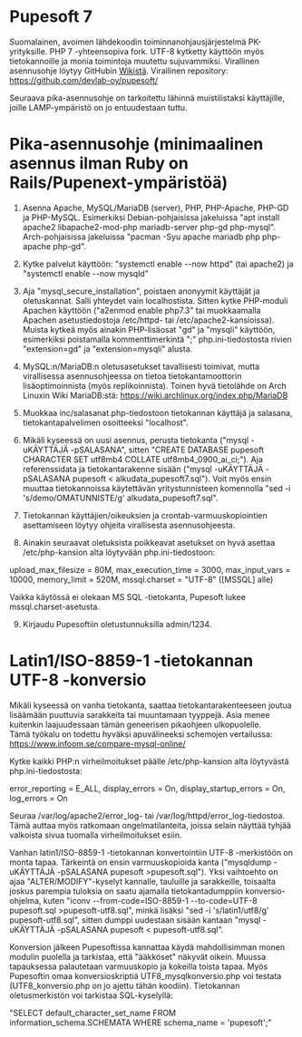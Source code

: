 # Pupesoft 7
Suomalainen, avoimen lähdekoodin toiminnanohjausjärjestelmä PK-yrityksille. PHP 7 -yhteensopiva fork. UTF-8 kytketty käyttöön myös tietokannoille ja monia toimintoja muutettu sujuvammiksi. Virallinen asennusohje löytyy GitHubin [Wikistä](https://github.com/devlab-oy/pupesoft/wiki/Asennusohje "Pupesoft - Asennusohje"). Virallinen repository: https://github.com/devlab-oy/pupesoft/

Seuraava pika-asennusohje on tarkoitettu lähinnä muistilistaksi käyttäjille, joille LAMP-ympäristö on jo entuudestaan tuttu.


# Pika-asennusohje (minimaalinen asennus ilman Ruby on Rails/Pupenext-ympäristöä)
1. Asenna Apache, MySQL/MariaDB (server), PHP, PHP-Apache, PHP-GD ja PHP-MySQL. Esimerkiksi Debian-pohjaisissa jakeluissa "apt install apache2 libapache2-mod-php mariadb-server php-gd php-mysql". Arch-pohjaisissa jakeluissa "pacman -Syu apache mariadb php php-apache php-gd".

2. Kytke palvelut käyttöön: "systemctl enable --now httpd" (tai apache2) ja "systemctl enable --now mysqld"

3. Aja "mysql_secure_installation", poistaen anonyymit käyttäjät ja oletuskannat. Salli yhteydet vain localhostista. Sitten kytke PHP-moduli Apachen käyttöön ("a2enmod enable php7.3" tai muokkaamalla Apachen asetustiedostoja /etc/httpd- tai /etc/apache2-kansioissa). Muista kytkeä myös ainakin PHP-lisäosat "gd" ja "mysqli" käyttöön, esimerkiksi poistamalla kommenttimerkintä ";" php.ini-tiedostosta rivien "extension=gd" ja "extension=mysqli" alusta.

4. MySQL:n/MariaDB:n oletusasetukset tavallisesti toimivat, mutta virallisessa asennusohjeessa on tietoa tietokantamoottorin lisäoptimoinnista (myös replikoinnista). Toinen hyvä tietolähde on Arch Linuxin Wiki MariaDB:stä: https://wiki.archlinux.org/index.php/MariaDB

5. Muokkaa inc/salasanat.php-tiedostoon tietokannan käyttäjä ja salasana, tietokantapalvelimen osoitteeksi "localhost".

6. Mikäli kyseessä on uusi asennus, perusta tietokanta ("mysql -uKÄYTTÄJÄ -pSALASANA", sitten "CREATE DATABASE pupesoft CHARACTER SET utf8mb4 COLLATE utf8mb4_0900_ai_ci;"). Aja referenssidata ja tietokantarakenne sisään ("mysql -uKÄYTTÄJÄ -pSALASANA pupesoft < alkudata_pupesoft7.sql"). Voit myös ensin muuttaa tietokannoissa käytettävän yritystunnisteen komennolla "sed -i 's/demo/OMATUNNISTE/g' alkudata_pupesoft7.sql".

7. Tietokannan käyttäjien/oikeuksien ja crontab-varmuuskopiointien asettamiseen löytyy ohjeita virallisesta asennusohjeesta.

8. Ainakin seuraavat oletuksista poikkeavat asetukset on hyvä asettaa /etc/php-kansion alta löytyvään php.ini-tiedostoon:

upload_max_filesize = 80M, 
max_execution_time = 3000, 
max_input_vars = 10000, 
memory_limit = 520M, 
mssql.charset = "UTF-8" ([MSSQL] alle)

Vaikka käytössä ei olekaan MS SQL -tietokanta, Pupesoft lukee mssql.charset-asetusta.

9. Kirjaudu Pupesoftiin oletustunnuksilla admin/1234.


# Latin1/ISO-8859-1 -tietokannan UTF-8 -konversio
Mikäli kyseessä on vanha tietokanta, saattaa tietokantarakenteeseen joutua lisäämään puuttuvia sarakkeita tai muuntamaan tyyppejä. Asia menee kuitenkin laajuudessaan tämän geneerisen pikaohjeen ulkopuolelle. Tämä työkalu on todettu hyväksi apuvälineeksi schemojen vertailussa: https://www.infoom.se/compare-mysql-online/

Kytke kaikki PHP:n virheilmoitukset päälle /etc/php-kansion alta löytyvästä php.ini-tiedostosta:

error_reporting = E_ALL, 
display_errors = On, 
display_startup_errors = On, 
log_errors = On

Seuraa /var/log/apache2/error_log- tai /var/log/httpd/error_log-tiedostoa. Tämä auttaa myös ratkomaan ongelmatilanteita, joissa selain näyttää tyhjää valkoista sivua tuomalla virheilmoitukset esiin.

Vanhan latin1/ISO-8859-1 -tietokannan konvertointiin UTF-8 -merkistöön on monta tapaa. Tärkeintä on ensin varmuuskopioida kanta ("mysqldump -uKÄYTTÄJÄ -pSALASANA pupesoft >pupesoft.sql"). Yksi vaihtoehto on ajaa "ALTER/MODIFY"-kyselyt kannalle, tauluille ja sarakkeille, toisaalta joskus parempia tuloksia on saatu ajamalla tietokantadumppiin konversio-ohjelma, kuten "iconv --from-code=ISO-8859-1 --to-code=UTF-8 pupesoft.sql >pupesoft-utf8.sql", minkä lisäksi "sed -i 's/latin1/utf8/g' pupesoft-utf8.sql", sitten dumppi uudestaan sisään kantaan "mysql -uKÄYTTÄJÄ -pSALASANA pupesoft < pupesoft-utf8.sql".

Konversion jälkeen Pupesoftissa kannattaa käydä mahdollisimman monen modulin puolella ja tarkistaa, että "ääkköset" näkyvät oikein. Muussa tapauksessa palautetaan varmuuskopio ja kokeilla toista tapaa. Myös Pupesoftin omaa konversioskriptiä UTF8_mysqlkonversio.php voi testata (UTF8_konversio.php on jo ajettu tähän koodiin). Tietokannan oletusmerkistön voi tarkistaa SQL-kyselyllä:

"SELECT default_character_set_name FROM information_schema.SCHEMATA WHERE schema_name = 'pupesoft';"

